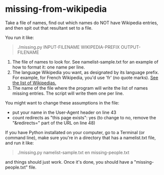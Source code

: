 missing-from-wikipedia
======================

Take a file of names, find out which names do NOT have Wikipedia entries, and then spit out that resultant set to a file.

You run it like:

> ./missing.py INPUT-FILENAME WIKIPEDIA-PREFIX OUTPUT-FILENAME

1. The file of names to look for. See namelist-sample.txt for an example of how to format it: one name per line.
2. The language Wikipedia you want, as designated by its language prefix. For example, for French Wikipedia, you'd use 'fr' (no quote marks). [See the list of Wikipedias.](https://meta.wikimedia.org/wiki/List_of_Wikipedias)
3. The name of the file where the program will write the list of names missing entries. The script will write them one per line.


You might want to change these assumptions in the file:
* put your name in the User-Agent header on line 43
* count redirects as "this page exists": yes (to change to no, remove the "&redirects=" part of the URL on line 48)

If you have Python installated on your computer, go to a Terminal (or command line), make sure you're in a directory that has a namelist.txt file, and run it like:

> ./missing.py namelist-sample.txt en missing-people.txt

and things should just work. Once it's done, you should have a "missing-people.txt" file.
